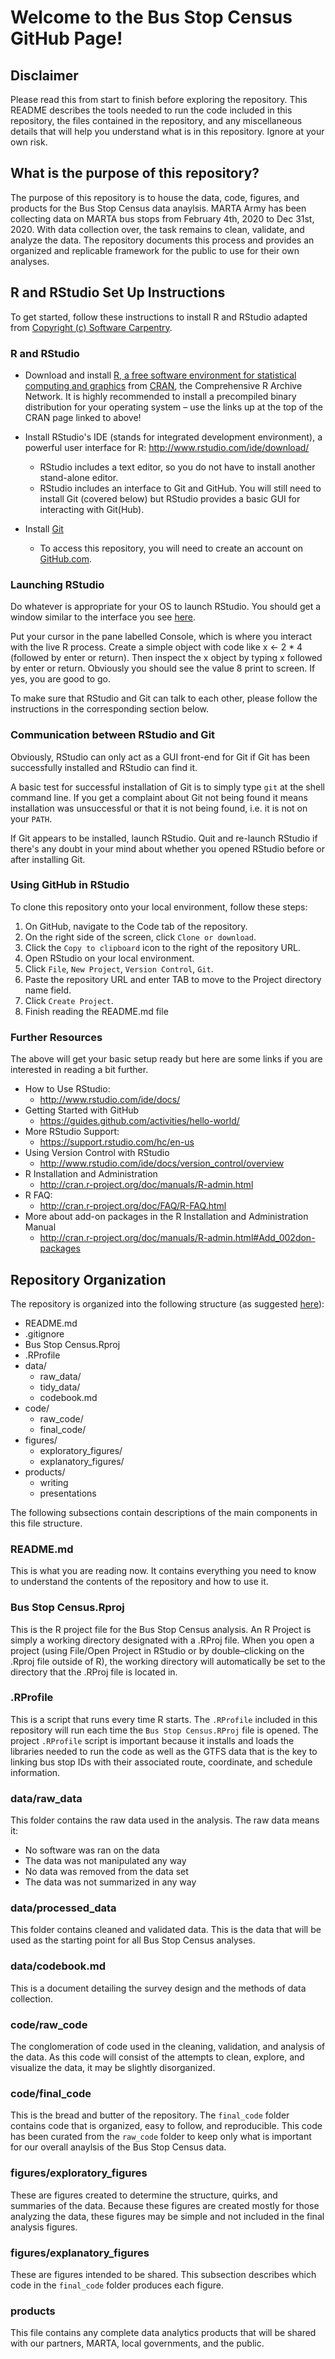 # Welcome to the Bus Stop Census GitHub Page! 

## Disclaimer
Please read this from start to finish before exploring the repository. This README describes the tools needed to run the code included in this repository, the files contained in the repository, and any miscellaneous details that will help you understand what is in this repository. Ignore at your own risk. 

## What is the purpose of this repository?
The purpose of this repository is to house the data, code, figures, and products for the Bus Stop Census data anaylsis. MARTA Army has been collecting data on MARTA bus stops from February 4th, 2020 to Dec 31st, 2020. With data collection over, the task remains to clean, validate, and analyze the data. The repository documents this process and provides an organized and replicable framework for the public to use for their own analyses.

## R and RStudio Set Up Instructions
To get started, follow these instructions to install R and RStudio adapted from [Copyright (c) Software Carpentry](http://software-carpentry.org).

### R and RStudio
- Download and install [R, a free software environment for statistical computing and graphics](https://www.r-project.org/) from [CRAN](https://cran.rstudio.com/), the Comprehensive R Archive Network. It is highly recommended to install a precompiled binary distribution for your operating system – use the links up at the top of the CRAN page linked to above!

- Install RStudio's IDE (stands for integrated development environment), a powerful user interface for R: http://www.rstudio.com/ide/download/
  - RStudio includes a text editor, so you do not have to install another stand-alone editor.
  - RStudio includes an interface to Git and GitHub. You will still need to install Git (covered below) but RStudio provides a basic GUI for interacting with Git(Hub).
  
- Install [Git](https://docs.github.com/en/free-pro-team@latest/github/getting-started-with-github/set-up-git)
  - To access this repository, you will need to create an account on [GitHub.com](https://docs.github.com/en/free-pro-team@latest/github/getting-started-with-github/signing-up-for-a-new-github-account).
  
### Launching RStudio
Do whatever is appropriate for your OS to launch RStudio. You should get a window similar to the interface you see [here](https://rstudio.com/products/rstudio/). 

Put your cursor in the pane labelled Console, which is where you interact with the live R process. Create a simple object with code like x <- 2 * 4 (followed by enter or return). Then inspect the x object by typing x followed by enter or return. Obviously you should see the value 8 print to screen. If yes, you are good to go.

To make sure that RStudio and Git can talk to each other, please follow the instructions in the corresponding section below.

### Communication between RStudio and Git
Obviously, RStudio can only act as a GUI front-end for Git if Git has been successfully installed and RStudio can find it.

A basic test for successful installation of Git is to simply type `git` at the shell command line. If you get a complaint about Git not being found it means installation was unsuccessful or that it is not being found, i.e. it is not on your `PATH`.

If Git appears to be installed, launch RStudio. Quit and re-launch RStudio if there's any doubt in your mind about whether you opened RStudio before or after installing Git.

### Using GitHub in RStudio
To clone this repository onto your local environment, follow these steps:
1. On GitHub, navigate to the Code tab of the repository.
2. On the right side of the screen, click `Clone or download`.
3. Click the `Copy to clipboard` icon to the right of the repository URL.
4. Open RStudio on your local environment.
5. Click `File`, `New Project`, `Version Control`, `Git`.
6. Paste the repository URL and enter TAB to move to the Project directory name field.
7. Click `Create Project`.
8. Finish reading the README.md file

### Further Resources
The above will get your basic setup ready but here are some links if you are interested in reading a bit further.

- How to Use RStudio:
  - http://www.rstudio.com/ide/docs/
- Getting Started with GitHub
  - https://guides.github.com/activities/hello-world/
- More RStudio Support:
  - https://support.rstudio.com/hc/en-us
- Using Version Control with RStudio
  - http://www.rstudio.com/ide/docs/version_control/overview
- R Installation and Administration
  - http://cran.r-project.org/doc/manuals/R-admin.html
- R FAQ:
  - http://cran.r-project.org/doc/FAQ/R-FAQ.html
- More about add-on packages in the R Installation and Administration Manual
  - http://cran.r-project.org/doc/manuals/R-admin.html#Add_002don-packages
  
## Repository Organization
The repository is organized into the following structure (as suggested [here](https://jhuadvdatasci.substack.com/p/jhu-ads-2020-week-3-organizing-a)):
- README.md
- .gitignore
- Bus Stop Census.Rproj
- .RProfile
- data/
  - raw_data/
  - tidy_data/
  - codebook.md
- code/
  - raw_code/
  - final_code/
- figures/
  - exploratory_figures/
  - explanatory_figures/
- products/
  - writing
  - presentations
 
 The following subsections contain descriptions of the main components in this file structure.
 
### README.md
This is what you are reading now. It contains everything you need to know to understand the contents of the repository and how to use it.
  
### Bus Stop Census.Rproj
This is the R project file for the Bus Stop Census analysis. An R Project is simply a working directory designated with a .RProj file. When you open a project (using File/Open Project in RStudio or by double–clicking on the .Rproj file outside of R), the working directory will automatically be set to the directory that the .RProj file is located in.

### .RProfile
This is a script that runs every time R starts. The `.RProfile` included in this repository will run each time the `Bus Stop Census.RProj` file is opened. The project `.RProfile` script is important because it installs and loads the libraries needed to run the code as well as the GTFS data that is the key to linking bus stop IDs with their associated route, coordinate, and schedule information.

### data/raw_data
This folder contains the raw data used in the analysis. The raw data means it:
- No software was ran on the data
- The data was not manipulated any way
- No data was removed from the data set
- The data was not summarized in any way

### data/processed_data
This folder contains cleaned and validated data. This is the data that will be used as the starting point for all Bus Stop Census analyses.

### data/codebook.md
This is a document detailing the survey design and the methods of data collection.

### code/raw_code
The conglomeration of code used in the cleaning, validation, and analysis of the data. As this code will consist of the attempts to clean, explore, and visualize the data, it may be slightly disorganized.

### code/final_code
This is the bread and butter of the repository. The `final_code` folder contains code that is organized, easy to follow, and reproducible. This code has been curated from the `raw_code` folder to keep only what is important for our overall anaylsis of the Bus Stop Census data.

### figures/exploratory_figures
These are figures created to determine the structure, quirks, and summaries of the data. Because these figures are created mostly for those analyzing the data, these figures may be simple and not included in the final analysis figures.

### figures/explanatory_figures
These are figures intended to be shared. This subsection describes which code in the `final_code` folder produces each figure.

### products
This file contains any complete data analytics products that will be shared with our partners, MARTA, local governments, and the public.
